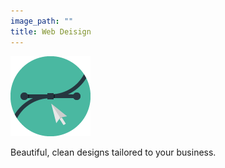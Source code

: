 ```yaml
---
image_path: ""
title: Web Deisign
---
```

![](/uploads/versions/vector-1_128px---x----128-128x---.png)

Beautiful, clean designs tailored to your business.

